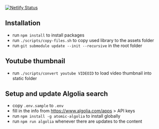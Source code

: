 [![Netlify Status](https://api.netlify.com/api/v1/badges/49963b4d-bb9f-411f-a9b8-521a5e3a2b42/deploy-status)](https://app.netlify.com/sites/samui-samui-de/deploys)

## Installation

- run `npm install` to install packages
- run `./scripts/copy-files.sh` to copy used library to the assets folder
- run `git submodule update --init --recursive` in the root folder

## Youtube thumbnail

- run `./scripts/convert youtube VIDEOID` to load video thumbnail into static folder

## Setup and update Algolia search

- copy `.env.sample` to `.env`
- fill in the info from https://www.algolia.com/apps &gt; API keys
- run `npm install -g atomic-algolia` to install globally 
- run `npm run algolia` whenever there are updates to the content

